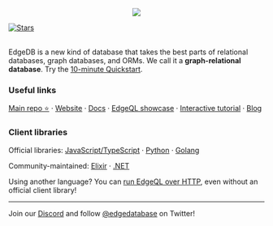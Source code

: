 <p align="center">
  <a href="https://www.edgedb.com">
    <img src="https://edgedb.com/github_banner.png">
  </a>
</p>

<a href="https://github.com/edgedb/edgedb" rel="nofollow">
  <img src="https://img.shields.io/github/stars/edgedb/edgedb" alt="Stars">
</a>

<br />
<br />

EdgeDB is a new kind of database that takes the best parts of relational databases, graph databases, and ORMs. We call it a **graph-relational database**. Try the [10-minute Quickstart](https://www.edgedb.com/docs/guides/quickstart).

### Useful links

[Main repo ⭐️](https://www.github.com/edgedb/edgedb) &centerdot;
 [Website](https://www.edgedb.com) &centerdot;
 [Docs](https://www.edgedb.com/docs) &centerdot;
 [EdgeQL showcase](https://www.edgedb.com/showcase/edgeql) &centerdot;
 [Interactive tutorial](https://www.edgedb.com/tutorial) &centerdot;
 [Blog](https://www.edgedb.com/blog)

### Client libraries

Official libraries: [JavaScript/TypeScript](https://www.github.com/edgedb/edgedb-js) &centerdot;
 [Python](https://www.github.com/edgedb/edgedb-python) &centerdot;
 [Golang](https://www.github.com/edgedb/edgedb-go)


Community-maintained: [Elixir](https://github.com/nsidnev/edgedb-elixir) &centerdot;
 [.NET](https://github.com/quinchs/edgedb.net)

Using another language? You can [run EdgeQL over HTTP](https://www.edgedb.com/docs/clients/90_edgeql/index), even without an official client library!

---

Join our [Discord](https://discord.gg/umUueND6ag) and follow [@edgedatabase](https://twitter.com/edgedatabase) on Twitter!
